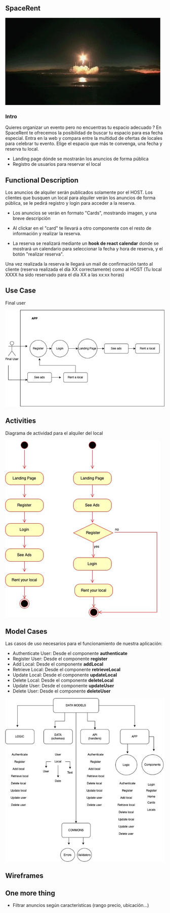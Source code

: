 ## SpaceRent

![](./assets/img/giphy.webp)

### Intro
Quieres organizar un evento pero no encuentras tu espacio adecuado ? En SpaceRent te ofrecemos la posibilidad de buscar tu espacio para esa fecha especial. Entra en la web y compara entre la multidud de ofertas de locales para celebrar tu evento. Elige el espacio que más te convenga, una fecha y reserva tu local.

- Landing page dónde se mostrarán los anuncios de forma pública
- Registro de usuarios para reservar el local


## Functional Description

Los anuncios de alquiler serán publicados solamente por el HOST. Los clientes que busquen un local para alquiler verán los anuncios de forma pública, se le pedirá registro y login para acceder a la reserva.

+ Los anuncios se verán en formato "Cards", mostrando imagen, y una breve descripción

+ Al clickar en el "card" te llevará a otro componente con el resto de información y realizar la reserva.

+ La reserva se realizará mediante un **hook de react calendar** donde se mostrará un calendario para seleccionar la fecha y hora de reserva, y el botón "realizar reserva".

Una vez realizada la reserva le llegará un mail de confirmación tanto al cliente (reserva realizada el día XX correctamente) como al HOST (Tu local XXXX ha sido reservado para el día XX a las xx:xx horas)

## Use Case

Final user

![](./assets/img/Use%20Case.jpeg)

## Activities

Diagrama de actividad para el alquiler del local

![](./assets/img/activities.jpeg)

## Model Cases

Las casos de uso necesarios para el funcionamiento de nuestra aplicación:

- Authenticate User: Desde el componente **authenticate**
- Register User: Desde el componente **register**
- Add Local: Desde el componente **addLocal**
- Retrieve Local: Desde el componente **retrieveLocal**
- Update Local: Desde el componente **updateLocal**
- Delete Local: Desde el componente **deleteLocal**
- Update User: Desde el componente **updateUser**
- Delete User: Desde el componente **deleteUser**

![](./assets/img/data-models.jpeg)

## Wireframes

## One more thing

- Filtrar anuncios según características (rango precio, ubicación...)